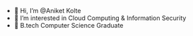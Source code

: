 - 👋 Hi, I’m @Aniket Kolte
- 👀 I’m interested in Cloud Computing & Information Security
- 🌱 B.tech Computer Science Graduate



<!---
XAEDAR/XAEDAR is a ✨ special ✨ repository because its `README.md` (this file) appears on your GitHub profile.
You can click the Preview link to take a look at your changes.
--->
